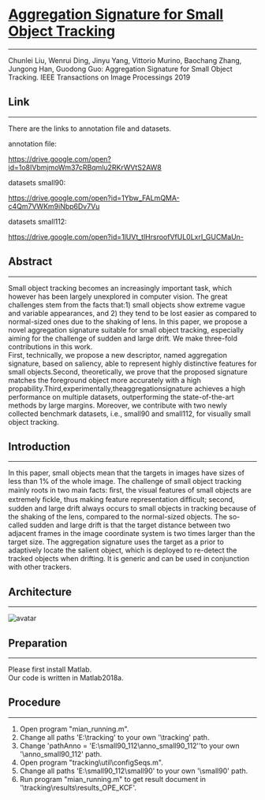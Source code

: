 #  [Aggregation Signature for Small Object Tracking](https://arxiv.org/abs/1910.10859)  #
---
Chunlei Liu, Wenrui Ding, Jinyu Yang, Vittorio Murino, Baochang Zhang, Jungong Han, Guodong Guo:
Aggregation Signature for Small Object Tracking. IEEE Transactions on Image Processings 2019

## Link ##
---
There are the links to annotation file and datasets.

annotation file:

https://drive.google.com/open?id=1o8IVbmjmoWm37cRBqmlu2RKrWVtS2AW8

datasets small90:

https://drive.google.com/open?id=1Ybw_FALmQMA-c4Qm7VWKm9iNbp6Dv7Vu

datasets small112:

https://drive.google.com/open?id=1lUVt_tlHrsroofVfUL0LxrI_GUCMaUn-

## Abstract
---
Small object tracking becomes an increasingly important task, which however has been largely unexplored in computer vision. The great challenges stem from the facts that:1) small objects show extreme vague and variable appearances, and 2) they tend to be lost easier as compared to normal-sized ones due to the shaking of lens. In this paper, we propose a novel aggregation signature suitable for small object tracking, especially aiming for the challenge of sudden and large drift. We make three-fold contributions in this work.  
First, technically, we propose a new descriptor, named aggregation signature, based on saliency, able to represent highly distinctive features for small objects.Second, theoretically, we prove that the proposed signature matches the foreground object more accurately with a high propability.Third,experimentally,theaggregationsignature achieves a high performance on multiple datasets, outperforming the state-of-the-art methods by large margins. Moreover, we contribute with two newly collected benchmark datasets, i.e., small90 and small112, for visually small object tracking. 

## Introduction
---
In this paper, small objects mean that the targets in images have sizes of less than 1% of the whole image. The challenge of small object tracking mainly roots in two main facts: ﬁrst, the visual features of small objects are extremely ﬁckle, thus making feature representation difﬁcult; second, sudden and large drift always occurs to small objects in tracking because of the shaking of the lens, compared to the normal-sized objects. The so-called sudden and large drift is that the target distance between two adjacent frames in the image coordinate system is two times larger than the target size.
The aggregation signature uses the target as a prior to adaptively locate the salient object, which is deployed to re-detect the tracked objects when drifting. It is generic and can be used in conjunction with other trackers.


## Architecture
---
![avatar](https://github.com/bczhangbczhang/smallobject/blob/master/structure.jpg)

## Preparation
---
Please first install Matlab.  
Our code is written in Matlab2018a.

## Procedure
---
1. Open program "mian_running.m".
2. Change all paths 'E:\tracking' to your own '\tracking' path.
3. Change 'pathAnno = 'E:\small90_112\anno_small90_112\''to your own '\anno_small90_112' path.
4. Open program "tracking\util\configSeqs.m".
5. Change all paths 'E:\small90_112\small90' to your own '\small90' path.
6. Run program "mian_running.m" to get result document in '\tracking\results\results_OPE_KCF\'.




